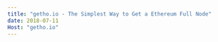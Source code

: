 ```yaml
---
title: "getho.io - The Simplest Way to Get a Ethereum Full Node"
date: 2018-07-11
Host: "getho.io"
---
```

